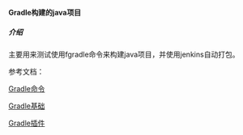 #### Gradle构建的java项目

#####  介绍

主要用来测试使用fgradle命令来构建java项目，并使用jenkins自动打包。

参考文档：

[Gradle命令](Gradle命令.md)

[Gradle基础](Gradle基础.md)

[Gradle插件](Gradle插件.md)


